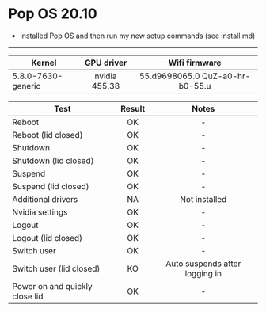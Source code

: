 # Pop OS 20.10

- Installed Pop OS and then run my new setup commands (see install.md)

---

| Kernel              | GPU driver       | Wifi firmware                   |
| ------------------- |:----------------:|:-------------------------------:|
| 5.8.0-7630-generic  | nvidia 455.38    | 55.d9698065.0 QuZ-a0-hr-b0-55.u |

| Test                           | Result        | Notes                                                 |
| ------------------------------ |:-------------:|:-----------------------------------------------------:|
| Reboot                         | OK            | -                                                     |
| Reboot (lid closed)            | OK            | -                                                     |
| Shutdown                       | OK            | -                                                     |
| Shutdown (lid closed)          | OK            | -                                                     |
| Suspend                        | OK            | -                                                     |
| Suspend (lid closed)           | OK            | -                                                     |
| Additional drivers             | NA            | Not installed                                         |
| Nvidia settings                | OK            | -                                                     |
| Logout                         | OK            | -                                                     |
| Logout (lid closed)            | OK            | -                                                     |
| Switch user                    | OK            | -                                                     |
| Switch user (lid closed)       | KO            | Auto suspends after logging in                        |
| Power on and quickly close lid | OK            | -                                                     |

